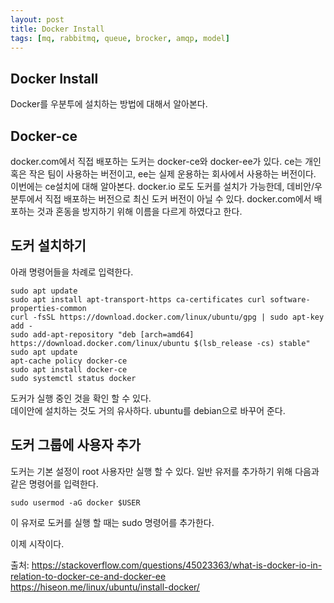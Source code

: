 ```yaml
---
layout: post
title: Docker Install
tags: [mq, rabbitmq, queue, brocker, amqp, model]
---
```


## Docker Install
Docker를 우분투에 설치하는 방법에 대해서 알아본다.

## Docker-ce
docker.com에서 직접 배포하는 도커는 docker-ce와 docker-ee가 있다. ce는 개인 혹은 작은 팀이 사용하는 버전이고, ee는 실제 운용하는 회사에서 사용하는 버전이다. 이번에는 ce설치에 대해 알아본다. docker.io 로도 도커를 설치가 가능한데, 데비안/우분투에서 직접 배포하는 버전으로 최신 도커 버전이 아닐 수 있다. docker.com에서 배포하는 것과 혼동을 방지하기 위해 이름을 다르게 하였다고 한다.

## 도커 설치하기
아래 명령어들을 차례로 입력한다.
```
sudo apt update
sudo apt install apt-transport-https ca-certificates curl software-properties-common
curl -fsSL https://download.docker.com/linux/ubuntu/gpg | sudo apt-key add -
sudo add-apt-repository "deb [arch=amd64] https://download.docker.com/linux/ubuntu $(lsb_release -cs) stable"
sudo apt update
apt-cache policy docker-ce
sudo apt install docker-ce
sudo systemctl status docker
```
도커가 실행 중인 것을 확인 할 수 있다.  
데이안에 설치하는 것도 거의 유사하다. ubuntu를 debian으로 바꾸어 준다.

## 도커 그룹에 사용자 추가
도커는 기본 설정이 root 사용자만 실행 할 수 있다. 일반 유저를 추가하기 위해 다음과 같은 명령어를 입력한다.
```
sudo usermod -aG docker $USER
```
이 유저로 도커를 실행 할 때는 sudo 명령어를 추가한다.  
  
이제 시작이다.
  
  
출처: https://stackoverflow.com/questions/45023363/what-is-docker-io-in-relation-to-docker-ce-and-docker-ee  
  https://hiseon.me/linux/ubuntu/install-docker/
  
  
